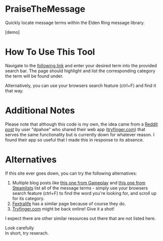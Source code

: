 # PraiseTheMessage
Quickly locate message terms within the Elden Ring message library.

[demo]

# How To Use This Tool
Navigate to the [following link]() and enter your desired term into the provided search bar. The page should highlight and list the corresponding category the term will be found under. 

Alternatively, you can use your browsers search feature (ctrl+F) and find it that way. 

# Additional Notes
Please note that although this code is my own, the idea came from a [Reddit post](https://www.reddit.com/r/Eldenring/comments/thsfju/i_created_a_web_app_to_easily_find_a_message_term/) by user "dpahoe" who shared their web app ([tryfinger.com](https://www.tryfinger.com/)) that serves the same functionality but is currently down for whatever reason. I found their app so useful that I made this in response to its absence.

# Alternatives
If this site ever goes down, you can try the following alternatives:
1. Multiple blog posts like [this one from Gameplay](https://gameplay.tips/guides/elden-ring-list-of-message-words-phrases.html) and [this one from Steamlists](https://steamlists.com/elden-ring-list-of-messages-words-phrases/) list all of the message terms - simply use your browsers search feature (ctrl+F) to find the word you're looking for, and scroll up for its category.
2. [Fextralife](https://eldenring.wiki.fextralife.com/Messages) has a similar page because of course they do.
3. [Tryfinger.com](https://www.tryfinger.com/) might be back online! Give it a shot!

I expect there are other similar resources out there that are not listed here.

Look carefully\
In short, try reserach.
